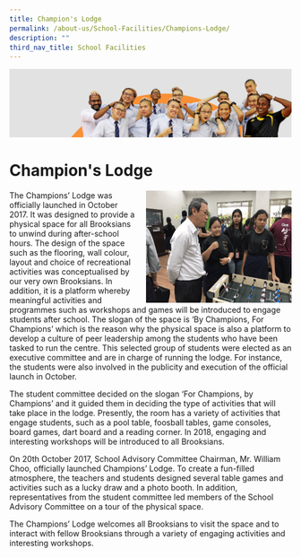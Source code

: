 ```yaml
---
title: Champion's Lodge
permalink: /about-us/School-Facilities/Champions-Lodge/
description: ""
third_nav_title: School Facilities
---
```

![](/images/about_us.jpg)

Champion's Lodge
================

<img src="/images/Champion.gif" style="width:260px;height:200px;margin-left:15px;" align = "right">

The Champions’ Lodge was officially launched in October 2017. It was designed to provide a physical space for all Brooksians to unwind during after-school hours. The design of the space such as the flooring, wall colour, layout and choice of recreational activities was conceptualised by our very own Brooksians. In addition, it is a platform whereby meaningful activities and programmes such as workshops and games will be introduced to engage students after school. The slogan of the space is ‘By Champions, For Champions’ which is the reason why the physical space is also a platform to develop a culture of peer leadership among the students who have been tasked to run the centre. This selected group of students were elected as an executive committee and are in charge of running the lodge. For instance, the students were also involved in the publicity and execution of the official launch in October.


The student committee decided on the slogan ‘For Champions, by Champions’ and it guided them in deciding the type of activities that will take place in the lodge. Presently, the room has a variety of activities that engage students, such as a pool table, foosball tables, game consoles, board games, dart board and a reading corner. In 2018, engaging and interesting workshops will be introduced to all Brooksians.   

  

On 20th October 2017, School Advisory Committee Chairman, Mr. William Choo, officially launched Champions’ Lodge. To create a fun-filled atmosphere, the teachers and students designed several table games and activities such as a lucky draw and a photo booth. In addition, representatives from the student committee led members of the School Advisory Committee on a tour of the physical space.

  

The Champions’ Lodge welcomes all Brooksians to visit the space and to interact with fellow Brooksians through a variety of engaging activities and interesting workshops.